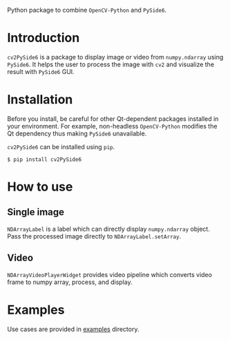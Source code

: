 Python package to combine `OpenCV-Python` and `PySide6`.

# Introduction

`cv2PySide6` is a package to display image or video from `numpy.ndarray` using `PySide6`.
It helps the user to process the image with `cv2` and visualize the result with `PySide6` GUI.

# Installation

Before you install, be careful for other Qt-dependent packages installed in your environment.
For example, non-headless `OpenCV-Python` modifies the Qt dependency thus making `PySide6` unavailable.

`cv2PySide6` can be installed using `pip`.

```
$ pip install cv2PySide6
```

# How to use

## Single image

`NDArrayLabel` is a label which can directly display `numpy.ndarray` object.
Pass the processed image directly to `NDArrayLabel.setArray`.

## Video

`NDArrayVideoPlayerWidget` provides video pipeline which converts video frame to numpy array, process, and display.

# Examples

Use cases are provided in [examples](https://github.com/JSS95/cv2PySide6/tree/master/cv2PySide6/examples) directory.
